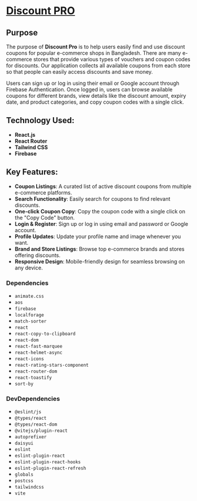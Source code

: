 # [Discount PRO](https://discount-pro-10.netlify.app/)

## Purpose
The purpose of **Discount Pro** is to help users easily find and use discount coupons for popular e-commerce shops in Bangladesh. There are many e-commerce stores that provide various types of vouchers and coupon codes for discounts. Our application collects all available coupons from each store so that people can easily access discounts and save money.

Users can sign up or log in using their email or Google account through Firebase Authentication. Once logged in, users can browse available coupons for different brands, view details like the discount amount, expiry date, and product categories, and copy coupon codes with a single click.

## Technology Used:
- **React.js**
- **React Router**
- **Tailwind CSS**
- **Firebase**

## Key Features:
- **Coupon Listings**: A curated list of active discount coupons from multiple e-commerce platforms.
- **Search Functionality**: Easily search for coupons to find relevant discounts.
- **One-click Coupon Copy**: Copy the coupon code with a single click on the "Copy Code" button.
- **Login & Register**: Sign up or log in using email and password or Google account.
- **Profile Updates**: Update your profile name and image whenever you want.
- **Brand and Store Listings**: Browse top e-commerce brands and stores offering discounts.
- **Responsive Design**: Mobile-friendly design for seamless browsing on any device.

### Dependencies
- `animate.css`
- `aos`
- `firebase`
- `localforage`
- `match-sorter`
- `react`
- `react-copy-to-clipboard`
- `react-dom`
- `react-fast-marquee`
- `react-helmet-async`
- `react-icons`
- `react-rating-stars-component`
- `react-router-dom`
- `react-toastify`
- `sort-by`

### DevDependencies
- `@eslint/js`
- `@types/react`
- `@types/react-dom`
- `@vitejs/plugin-react`
- `autoprefixer`
- `daisyui`
- `eslint`
- `eslint-plugin-react`
- `eslint-plugin-react-hooks`
- `eslint-plugin-react-refresh`
- `globals`
- `postcss`
- `tailwindcss`
- `vite`

